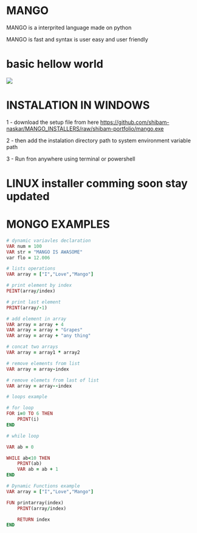 # MANGO

MANGO is a interprited language made on python

MANGO is fast and syntax is user easy and user friendly


# basic hellow world
<img src="https://github.com/shibam-naskar/testhtps/blob/shibam-portfolio/Hnet-image.gif?raw=true" ><img/>

# INSTALATION IN WINDOWS
1 - download the setup file from here
https://github.com/shibam-naskar/MANGO_INSTALLERS/raw/shibam-portfolio/mango.exe

2 - then add the instalation directory path to system environment variable path

3 - Run fron anywhere using terminal or powershell



# LINUX installer comming soon stay updated


# MONGO EXAMPLES

```ruby
# dynamic variavles declaration
VAR num = 100
VAR str = "MANGO IS AWASOME"
var flo = 12.006
```

```ruby
# lists operations
VAR array = ["I","Love","Mango"]

# print element by index
PEINT(array/index)

# print last element
PRINT(array/-1)

# add element in array
VAR array = array + 4
VAR array = array + "Grapes"
VAR array = array + "any thing"

# concat two arrays
VAR array = array1 * array2

# remove elements from list
VAR array = array-index

# remove elemets from last of list
VAR array = array--index
```

```ruby
# loops example

# for loop
FOR i=0 TO 6 THEN
    PRINT(i)
END

# while loop

VAR ab = 0

WHILE ab<10 THEN
    PRINT(ab)
    VAR ab = ab + 1
END


```

```ruby
# Dynamic Functions example
VAR array = ["I","Love","Mango"]

FUN printarray(index)
	PRINT(array/index)

	RETURN index
END


```

